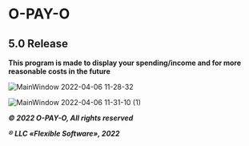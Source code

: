 # O-PAY-O


## 5.0 Release 

**This program is made to display your spending/income and for more reasonable costs in the future**


![MainWindow 2022-04-06 11-28-32](https://user-images.githubusercontent.com/96664220/162051021-fa26f852-8286-4e0a-b73b-b7946c631014.gif)



![MainWindow 2022-04-06 11-31-10 (1)](https://user-images.githubusercontent.com/96664220/162051064-a64cded1-7eff-4003-8963-6a020b1d88d4.gif)



***&#169; 2022 O-PAY-O, All rights reserved***

***&#174; LLC «Flexible Software», 2022***
